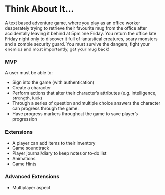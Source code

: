 <h1>Think About It…</h1>

A text based adventure game, where you play as an office worker desperately trying to retrieve their favourite mug from the office after accidentally leaving it behind at 5pm one Friday. You return the office late Friday night only to discover it full of fantastical creatures, scary monsters and a zombie security guard. You must survive the dangers, fight your enemies and most importantly, get your mug back!

<h3>MVP</h3>

A user must be able to:

- Sign into the game (with authentication)
- Create a character
- Perform actions that alter their character’s attributes (e.g. intelligence, strength, luck)
- Through a series of question and multiple choice answers the character can progress through the game.
- Have progress markers throughout the game to save player’s progression


<h3>Extensions</h3>

- A player can add items to their inventory
- Game soundtrack
- Player journal/diary to keep notes or to-do list
- Animations
- Game Hints


<h3>Advanced Extensions</h3>

- Multiplayer aspect
